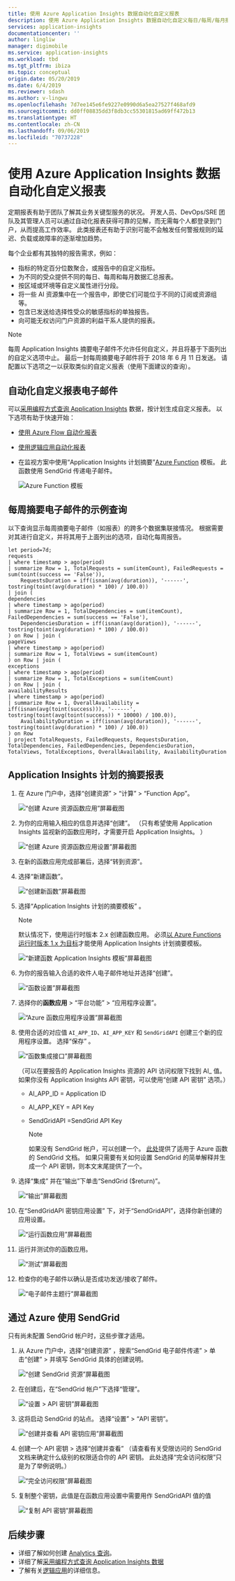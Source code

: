 ```yaml
---
title: 使用 Azure Application Insights 数据自动化自定义报表
description: 使用 Azure Application Insights 数据自动化自定义每日/每周/每月报表
services: application-insights
documentationcenter: ''
author: lingliw
manager: digimobile
ms.service: application-insights
ms.workload: tbd
ms.tgt_pltfrm: ibiza
ms.topic: conceptual
origin.date: 05/20/2019
ms.date: 6/4/2019
ms.reviewer: sdash
ms.author: v-lingwu
ms.openlocfilehash: 7d7ee145e6fe9227e0990d6a5ea27527f468afd9
ms.sourcegitcommit: dd0ff08835dd3f8db3cc55301815ad69ff472b13
ms.translationtype: HT
ms.contentlocale: zh-CN
ms.lasthandoff: 09/06/2019
ms.locfileid: "70737228"
---
```

# <a name="automate-custom-reports-with-azure-application-insights-data"></a>使用 Azure Application Insights 数据自动化自定义报表

定期报表有助于团队了解其业务关键型服务的状况。 开发人员、DevOps/SRE 团队及其管理人员可以通过自动化报表获得可靠的见解，而无需每个人都登录到门户，从而提高工作效率。 此类报表还有助于识别可能不会触发任何警报规则的延迟、负载或故障率的逐渐增加趋势。

每个企业都有其独特的报告需求，例如： 

* 指标的特定百分位数聚合，或报告中的自定义指标。
* 为不同的受众提供不同的每日、每周和每月数据汇总报表。
* 按区域或环境等自定义属性进行分段。 
* 将一些 AI 资源集中在一个报告中，即使它们可能位于不同的订阅或资源组等。
* 包含已发送给选择性受众的敏感指标的单独报告。
* 向可能无权访问门户资源的利益干系人提供的报表。

> [!NOTE] 
> 每周 Application Insights 摘要电子邮件不允许任何自定义，并且将基于下面列出的自定义选项中止。 最后一封每周摘要电子邮件将于 2018 年 6 月 11 日发送。 请配置以下选项之一以获取类似的自定义报表（使用下面建议的查询）。

## <a name="to-automate-custom-report-emails"></a>自动化自定义报表电子邮件

可以[采用编程方式查询 Application Insights](https://dev.applicationinsights.io/) 数据，按计划生成自定义报表。 以下选项有助于快速开始：

* [使用 Azure Flow 自动化报表](automate-with-flow.md)
* [使用逻辑应用自动化报表](automate-with-logic-apps.md)
* 在监视方案中使用“Application Insights 计划摘要”[Azure Function](/azure-functions/functions-create-first-azure-function) 模板。 此函数使用 SendGrid 传递电子邮件。 

    ![Azure Function 模板](./media/automate-custom-reports/azure-function-template.png)

## <a name="sample-query-for-a-weekly-digest-email"></a>每周摘要电子邮件的示例查询
以下查询显示每周摘要电子邮件（如报表）的跨多个数据集联接情况。 根据需要对其进行自定义，并将其用于上面列出的选项，自动化每周报告。   

```AIQL
let period=7d;
requests
| where timestamp > ago(period)
| summarize Row = 1, TotalRequests = sum(itemCount), FailedRequests = sum(toint(success == 'False')),
    RequestsDuration = iff(isnan(avg(duration)), '------', tostring(toint(avg(duration) * 100) / 100.0))
| join (
dependencies
| where timestamp > ago(period)
| summarize Row = 1, TotalDependencies = sum(itemCount), FailedDependencies = sum(success == 'False'),
    DependenciesDuration = iff(isnan(avg(duration)), '------', tostring(toint(avg(duration) * 100) / 100.0))
) on Row | join (
pageViews
| where timestamp > ago(period)
| summarize Row = 1, TotalViews = sum(itemCount)
) on Row | join (
exceptions
| where timestamp > ago(period)
| summarize Row = 1, TotalExceptions = sum(itemCount)
) on Row | join (
availabilityResults
| where timestamp > ago(period)
| summarize Row = 1, OverallAvailability = iff(isnan(avg(toint(success))), '------', tostring(toint(avg(toint(success)) * 10000) / 100.0)),
    AvailabilityDuration = iff(isnan(avg(duration)), '------', tostring(toint(avg(duration) * 100) / 100.0))
) on Row
| project TotalRequests, FailedRequests, RequestsDuration, TotalDependencies, FailedDependencies, DependenciesDuration, TotalViews, TotalExceptions, OverallAvailability, AvailabilityDuration
```

## <a name="application-insights-scheduled-digest-report"></a>Application Insights 计划的摘要报表

1. 在 Azure 门户中，选择“创建资源” > “计算” > “Function App”。   

   ![“创建 Azure 资源函数应用”屏幕截图](./media/automate-custom-reports/function-app-01.png)

2. 为你的应用输入相应的信息并选择“创建”。  （只有希望使用 Application Insights 监视新的函数应用时，才需要开启 Application Insights。  ）

   ![“创建 Azure 资源函数应用设置”屏幕截图](./media/automate-custom-reports/function-app-02.png)

3. 在新的函数应用完成部署后，选择“转到资源”。 

4. 选择“新建函数”。 

   ![“创建新函数”屏幕截图](./media/automate-custom-reports/function-app-03.png)

5. 选择“Application Insights 计划的摘要模板”  。

     > [!NOTE]
     > 默认情况下，使用运行时版本 2.x 创建函数应用。 必须[以 Azure Functions 运行时版本 1.x 为目标](/azure-functions/set-runtime-version)才能使用 Application Insights 计划摘要模板。

   ![“新建函数 Application Insights 模板”屏幕截图](./media/automate-custom-reports/function-app-04.png)

6. 为你的报告输入合适的收件人电子邮件地址并选择“创建”。 

   ![“函数设置”屏幕截图](./media/automate-custom-reports/function-app-05.png)

7. 选择你的**函数应用** > “平台功能” > “应用程序设置”。  

    ![“Azure 函数应用程序设置”屏幕截图](./media/automate-custom-reports/function-app-07.png)

8. 使用合适的对应值 ``AI_APP_ID``、``AI_APP_KEY`` 和 ``SendGridAPI`` 创建三个新的应用程序设置。 选择“保存”  。

     ![“函数集成接口”屏幕截图](./media/automate-custom-reports/function-app-08.png)
    
    （可以在要报告的 Application Insights 资源的 API 访问权限下找到 AI_ 值。 如果你没有 Application Insights API 密钥，可以使用“创建 API 密钥”  选项。）
    
   * AI_APP_ID = Application ID
   * AI_APP_KEY = API Key
   * SendGridAPI =SendGrid API Key

     > [!NOTE]
     > 如果没有 SendGrid 帐户，可以创建一个。 [此处](/azure-functions/functions-bindings-sendgrid)提供了适用于 Azure 函数的 SendGrid 文档。 如果只需要有关如何设置 SendGrid 的简单解释并生成一个 API 密钥，则本文末尾提供了一个。 

9. 选择“集成”  并在“输出”下单击“SendGrid ($return)”。 

     ![“输出”屏幕截图](./media/automate-custom-reports/function-app-09.png)

10. 在“SendGridAPI 密钥应用设置”  下，对于“SendGridAPI”，选择你新创建的应用设置。 

     ![“运行函数应用”屏幕截图](./media/automate-custom-reports/function-app-010.png)

11. 运行并测试你的函数应用。

     ![“测试”屏幕截图](./media/automate-custom-reports/function-app-11.png)

12. 检查你的电子邮件以确认是否成功发送/接收了邮件。

     ![“电子邮件主题行”屏幕截图](./media/automate-custom-reports/function-app-12.png)

## <a name="sendgrid-with-azure"></a>通过 Azure 使用 SendGrid

只有尚未配置 SendGrid 帐户时，这些步骤才适用。

1. 从 Azure 门户中，选择“创建资源”  ，搜索“SendGrid 电子邮件传递”  > 单击“创建”  > 并填写 SendGrid 具体的创建说明。 

     ![“创建 SendGrid 资源”屏幕截图](./media/automate-custom-reports/function-app-13.png)

2. 在创建后，在“SendGrid 帐户”下选择“管理”。 

     ![“设置 > API 密钥”屏幕截图](./media/automate-custom-reports/function-app-14.png)

3. 这将启动 SendGrid 的站点。 选择“设置” > “API 密钥”。  

     ![“创建并查看 API 密钥应用”屏幕截图](./media/automate-custom-reports/function-app-15.png)

4. 创建一个 API 密钥 > 选择“创建并查看”  （请查看有关受限访问的 SendGrid 文档来确定什么级别的权限适合你的 API 密钥。 此处选择“完全访问权限”只是为了举例说明。）

   ![“完全访问权限”屏幕截图](./media/automate-custom-reports/function-app-16.png)

5. 复制整个密钥，此值是在函数应用设置中需要用作 SendGridAPI 值的值

   ![“复制 API 密钥”屏幕截图](./media/automate-custom-reports/function-app-17.png)

## <a name="next-steps"></a>后续步骤

* 详细了解如何创建 [Analytics 查询](../../azure-monitor/log-query/get-started-queries.md)。
* 详细了解[采用编程方式查询 Application Insights 数据](https://dev.applicationinsights.io/)
* 了解有关[逻辑应用](/logic-apps/logic-apps-what-are-logic-apps)的详细信息。




